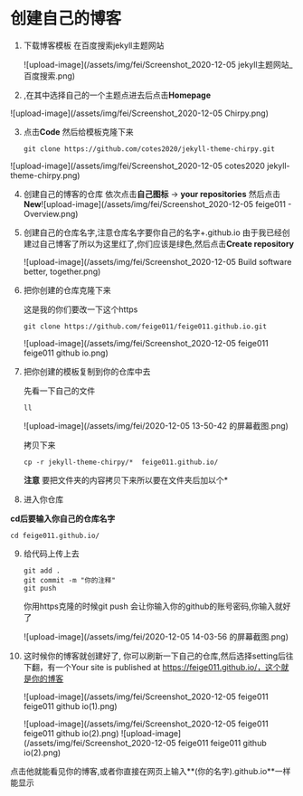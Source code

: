 

# 创建自己的博客

1. 下载博客模板 在百度搜索jekyll主题网站

   ![upload-image](/assets/img/fei/Screenshot_2020-12-05 jekyll主题网站_百度搜索.png)

2.  ,在其中选择自己的一个主题点进去后点击**Homepage**

   ![upload-image](/assets/img/fei/Screenshot_2020-12-05 Chirpy.png)

3. 点击**Code** 然后给模板克隆下来

   ```
   git clone https://github.com/cotes2020/jekyll-theme-chirpy.git
   ```

![upload-image](/assets/img/fei/Screenshot_2020-12-05 cotes2020 jekyll-theme-chirpy.png)

4. 创建自己的博客的仓库 依次点击**自己图标**  -> **your repositories** 然后点击**New**![upload-image](/assets/img/fei/Screenshot_2020-12-05 feige011 - Overview.png)

5. 创建自己的仓库名字,注意仓库名字要你自己的名字+.github.io 由于我已经创建过自己博客了所以为这里红了,你们应该是绿色,然后点击**Create repository**

   ![upload-image](/assets/img/fei/Screenshot_2020-12-05 Build software better, together.png)

6. 把你创建的仓库克隆下来

   这是我的你们要改一下这个https

   ```
   git clone https://github.com/feige011/feige011.github.io.git
   ```

   ![upload-image](/assets/img/fei/Screenshot_2020-12-05 feige011 feige011 github io.png)

7. 把你创建的模板复制到你的仓库中去

   先看一下自己的文件

   ```
   ll
   ```

   ![upload-image](/assets/img/fei/2020-12-05 13-50-42 的屏幕截图.png)

   拷贝下来

   ```
   cp -r jekyll-theme-chirpy/*  feige011.github.io/
   ```

   **注意** 要把文件夹的内容拷贝下来所以要在文件夹后加以个*

8.  进入你仓库

   **cd后要输入你自己的仓库名字**

   ```
   cd feige011.github.io/
   ```

   

9. 给代码上传上去

   ```
   git add .
   git commit -m "你的注释"
   git push
   ```

   你用https克隆的时候git push 会让你输入你的github的账号密码,你输入就好了

   ![upload-image](/assets/img/fei/2020-12-05 14-03-56 的屏幕截图.png)

10. 这时候你的博客就创建好了, 你可以刷新一下自己的仓库,然后选择setting后往下翻，有一个Your site is published at https://feige011.github.io/，这个就是你的博客

    ![upload-image](/assets/img/fei/Screenshot_2020-12-05 feige011 feige011 github io(1).png)

    

    ![upload-image](/assets/img/fei/Screenshot_2020-12-05 feige011 feige011 github io(2).png)
![upload-image](/assets/img/fei/Screenshot_2020-12-05 feige011 feige011 github io(2).png)



点击他就能看见你的博客,或者你直接在网页上输入**(你的名字).github.io**一样能显示





